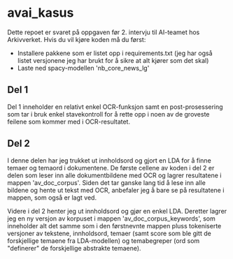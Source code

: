 # avai_kasus

Dette repoet er svaret på oppgaven før 2. intervju til AI-teamet hos Arkivverket. Hvis du vil kjøre koden må du først:

* Installere pakkene som er listet opp i requirements.txt (jeg har også listet versjonene jeg har brukt for å sikre at alt kjører som det skal)
* Laste ned spacy-modellen 'nb_core_news_lg'

## Del 1
Del 1 inneholder en relativt enkel OCR-funksjon samt en post-prosessering som tar i bruk enkel stavekontroll for å rette opp i noen av de groveste feilene som kommer med i OCR-resultatet. 

## Del 2
I denne delen har jeg trukket ut innholdsord og gjort en LDA for å finne temaer og temaord i dokumentene. De første cellene av koden i del 2 er delen som leser inn alle dokumentbildene med OCR og lagrer resultatene i mappen 'av_doc_corpus'. Siden det tar ganske lang tid å lese inn alle bildene og hente ut tekst med OCR, anbefaler jeg å bare se på resultatene i mappen, som også er lagt ved. 

Videre i del 2 henter jeg ut innholdsord og gjør en enkel LDA. Deretter lagrer jeg en ny versjon av korpuset i mappen 'av_doc_corpus_keywords', som inneholder alt det samme som i den førstnevnte mappen pluss tokeniserte versjoner av tekstene, innholdsord, temaer (samt score som ble gitt de forskjellige temaene fra LDA-modellen) og temabegreper (ord som "definerer" de forskjellige abstrakte temaene). 
